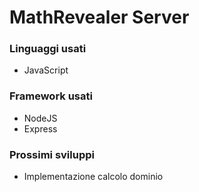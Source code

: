 # MathRevealer Server
### Linguaggi usati
- JavaScript

### Framework usati
- NodeJS
- Express

### Prossimi sviluppi
- Implementazione calcolo dominio